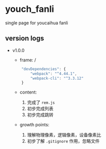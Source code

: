 # youch_fanli
single page for youcaihua fanli

## version logs
- v1.0.0
	- frame: /

	```javascript
		"devDependencies": {
			"webpack": "^4.44.1",
			"webpack-cli": "^3.3.12"
		}
	```
	- content: 
		1. 完成了 `rem.js`
		2. 初步完成列表
		3. 初步完成跳转

	- growth points:
		1. 理解物理像素，逻辑像素，设备像素比
		2. 初步了解 `.gitignore` 作用，忽略文件

